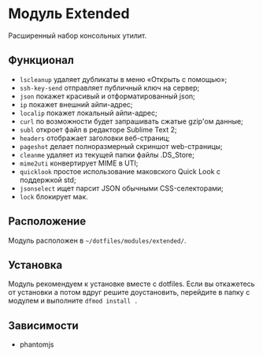 # Модуль Extended

Расширенный набор консольных утилит.

## Функционал

* `lscleanup` удаляет дубликаты в меню «Открыть с помощью»;
* `ssh-key-send` отправляет публичный ключ на сервер;
* `json` покажет красивый и отформатированный json;
* `ip` покажет внешний айпи-адрес;
* `localip` покажет локальный айпи-адрес;
* `curl` по возможности будет запрашивать сжатые gzip'ом данные;
* `subl` откроет файл в редакторе Sublime Text 2;
* `headers` отображает заголовки веб-страниц;
* `pageshot` делает полноразмерный скриншот web-страницы;
* `cleanme` удаляет из текущей папки файлы .DS_Store;
* `mime2uti` конвертирует MIME в UTI;
* `quicklook` простое использование маковского Quick Look с поддержкой std;
* `jsonselect` ищет парсит JSON обычными CSS-селекторами;
* `lock` блокирует мак.

## Расположение

Модуль расположен в `~/dotfiles/modules/extended/`.

## Установка

Модуль рекомендуем к установке вместе с dotfiles. Если вы откажетесь от установки а потом вдруг решите доустановить, перейдите в папку с модулем и выполните `dfmod install .`

## Зависимости

* phantomjs
